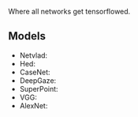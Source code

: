 Where all networks get tensorflowed.

## Models
- Netvlad: 
- Hed:
- CaseNet: 
- DeepGaze: 
- SuperPoint: 
- VGG: 
- AlexNet:
